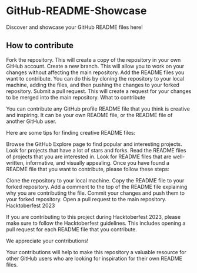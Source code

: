 # GitHub-README-Showcase
Discover and showcase your GitHub README files here!

## How to contribute

Fork the repository. This will create a copy of the repository in your own GitHub account.
Create a new branch. This will allow you to work on your changes without affecting the main repository.
Add the README files you want to contribute. You can do this by cloning the repository to your local machine, adding the files, and then pushing the changes to your forked repository.
Submit a pull request. This will create a request for your changes to be merged into the main repository.
What to contribute

You can contribute any GitHub profile README file that you think is creative and inspiring. It can be your own README file, or the README file of another GitHub user.

Here are some tips for finding creative README files:

Browse the GitHub Explore page to find popular and interesting projects.
Look for projects that have a lot of stars and forks.
Read the README files of projects that you are interested in.
Look for README files that are well-written, informative, and visually appealing.
Once you have found a README file that you want to contribute, please follow these steps:

Clone the repository to your local machine.
Copy the README file to your forked repository.
Add a comment to the top of the README file explaining why you are contributing the file.
Commit your changes and push them to your forked repository.
Open a pull request to the main repository.
Hacktoberfest 2023

If you are contributing to this project during Hacktoberfest 2023, please make sure to follow the Hacktoberfest guidelines. This includes opening a pull request for each README file that you contribute.

We appreciate your contributions!

Your contributions will help to make this repository a valuable resource for other GitHub users who are looking for inspiration for their own README files.
